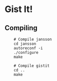 # Gist It!

## Compiling

```shell
	# Compile jansson
	cd jansson
	autoreconf -i
	./configure
	make

	# Compile gistit
	cd ..
	make
```
